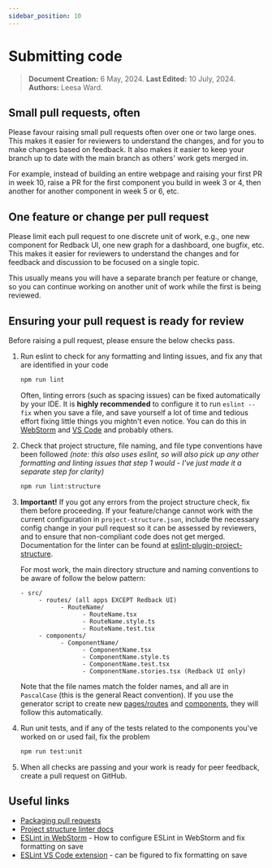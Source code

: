 ```yaml
---
sidebar_position: 10
---
```


# Submitting code

> **Document Creation:** 6 May, 2024. **Last Edited:** 10 July, 2024. **Authors:** Leesa Ward.

## Small pull requests, often

Please favour raising small pull requests often over one or two large ones. This makes it easier for reviewers to understand the changes, and for you to make changes based on feedback. It also makes it easier to keep your branch up to date with the main branch as others' work gets merged in. 

For example, instead of building an entire webpage and raising your first PR in week 10, raise a PR for the first component you build in week 3 or 4, then another for another component in week 5 or 6, etc.

## One feature or change per pull request

Please limit each pull request to one discrete unit of work, e.g., one new component for Redback UI, one new graph for a dashboard, one bugfix, etc. This makes it easier for reviewers to understand the changes and for feedback and discussion to be focused on a single topic.

This usually means you will have a separate branch per feature or change, so you can continue working on another unit of work while the first is being reviewed.

## Ensuring your pull request is ready for review

Before raising a pull request, please ensure the below checks pass.

1. Run eslint to check for any formatting and linting issues, and fix any that are identified in your code
    ```bash
    npm run lint
    ```
    Often, linting errors (such as spacing issues) can be fixed automatically by your IDE. It is **highly recommended** to configure it to run `eslint --fix` when you save a file, and save yourself a lot of time and tedious effort fixing little things you mightn't even notice. You can do this in [WebStorm](https://www.jetbrains.com/help/webstorm/eslint.html) and [VS Code](https://marketplace.visualstudio.com/items?itemName=dbaeumer.vscode-eslint) and probably others.
   
3. Check that project structure, file naming, and file type conventions have been followed _(note: this also uses eslint, so will also pick up any other formatting and linting issues that step 1 would - I've just made it a separate step for clarity)_
    ```bash
    npm run lint:structure
    ```
4. **Important!** If you got any errors from the project structure check, fix them before proceeding. If your feature/change cannot work with the current configuration in `project-structure.json`, include the necessary config change in your pull request so it can be assessed by reviewers, and to ensure that non-compliant code does not get merged. Documentation for the linter can be found at [eslint-plugin-project-structure](https://github.com/Igorkowalski94/eslint-plugin-project-structure).

   For most work, the main directory structure and naming conventions to be aware of follow the below pattern:
   ```
   - src/
        - routes/ (all apps EXCEPT Redback UI)
              - RouteName/
                    - RouteName.tsx
                    - RouteName.style.ts
                    - RouteName.test.tsx
        - components/
              - ComponentName/
                    - ComponentName.tsx
                    - ComponentName.style.ts
                    - ComponentName.test.tsx
                    - ComponentName.stories.tsx (Redback UI only)
   ```
    
    Note that the file names match the folder names, and all are in `PascalCase` (this is the general React convention). If you use the generator script to create new [pages/routes](./new-routes.md) and [components](./new-components.md), they will follow this automatically.

5. Run unit tests, and if any of the tests related to the components you've worked on or used fail, fix the problem
    ```bash
    npm run test:unit
    ```
6. When all checks are passing and your work is ready for peer feedback, create a pull request on GitHub.

## Useful links
- [Packaging pull requests](../../onboarding/github/pull-requests)
- [Project structure linter docs](https://github.com/Igorkowalski94/eslint-plugin-project-structure)
- [ESLint in WebStorm](https://www.jetbrains.com/help/webstorm/eslint.html) - How to configure ESLint in WebStorm and fix formatting on save
- [ESLint VS Code extension](https://marketplace.visualstudio.com/items?itemName=dbaeumer.vscode-eslint) - can be figured to fix formatting on save

